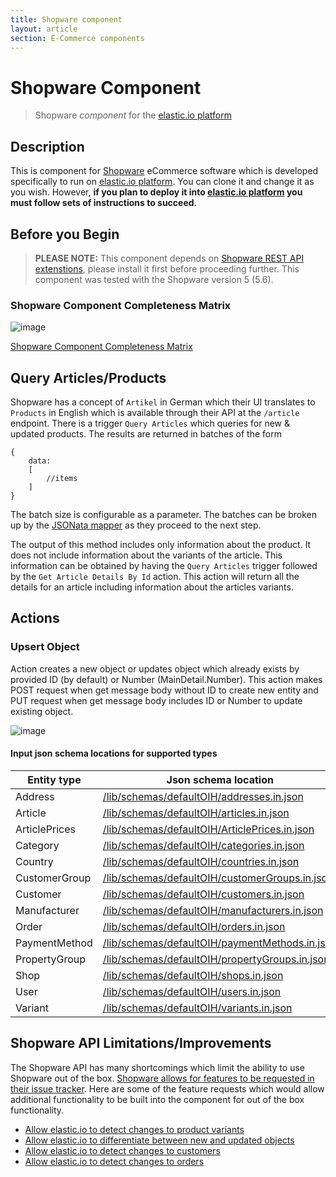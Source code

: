 ```yaml
---
title: Shopware component
layout: article
section: E-Commerce components
---
```


# Shopware Component

> Shopware _component_ for the [elastic.io platform](http://www.elastic.io
"elastic.io platform")

## Description

This is component for [Shopware](https://shopware.com/) eCommerce software which
is developed specifically to run on [elastic.io platform](http://www.elastic.io
"elastic.io platform"). You can clone it and change it as you wish. However,
**if you plan to deploy it into [elastic.io platform](http://www.elastic.io
"elastic.io platform") you must follow sets of instructions to succeed**.

## Before you Begin

> **PLEASE NOTE:** This component depends on [Shopware REST API
extenstions](https://github.com/elasticio/elasticio-shopware-api-extension),
please install it first before proceeding further.
This component was tested with the Shopware version 5 (5.6).

### Shopware Component Completeness Matrix 

![image](https://user-images.githubusercontent.com/22715422/63582807-6d431f00-c5a2-11e9-8505-97d312f32de5.png)

[Shopware Component Completeness Matrix](https://docs.google.com/spreadsheets/d/1dpQp3m_WjYnkBhW9U5QlQ8DNDFFJdHjhC2eCGi3qQxs)

## Query Articles/Products
Shopware has a concept of ``Artikel`` in German which their UI translates to
``Products`` in English which is available through their API at the ``/article``
endpoint.  There is a trigger ``Query Articles`` which queries for new & updated
products.  The results are returned in batches of the form

    {
        data:
        [
            //items
        ]
    }

The batch size is configurable as a parameter.  The batches can be broken up by
the [JSONata
mapper](https://support.elastic.io/support/solutions/articles/14000069448-jsonata-powered-mapper)
as they proceed to the next step.

The output of this method includes only information about the product.  It does
not include information about the variants of the article.  This information can
be obtained by having the ``Query Articles`` trigger followed by the ``Get
Article Details By Id`` action.  This action will return all the details for an
article including information about the articles variants.

## Actions
### Upsert Object
Action creates a new object or updates object which already exists by provided ID (by default) or Number (MainDetail.Number).
This action makes POST request when get message body without ID to create new entity
and PUT request when get message body includes ID or Number to update existing object.

![image](https://user-images.githubusercontent.com/40201204/68288341-e378fd00-008c-11ea-8df7-dd2e5696287c.png)

#### Input json schema locations for supported types
 Entity type|Json schema location
 -----------| -------------
 |Address   |[/lib/schemas/defaultOIH/addresses.in.json](/lib/schemas/defaultOIH/addresses.in.json)
 |Article   |[/lib/schemas/defaultOIH/articles.in.json](/lib/schemas/defaultOIH/articles.in.json)
 |ArticlePrices   |[/lib/schemas/defaultOIH/ArticlePrices.in.json](/lib/schemas/defaultOIH/ArticlePrices.in.json)
 |Category   |[/lib/schemas/defaultOIH/categories.in.json](/lib/schemas/defaultOIH/categories.in.json)
 |Country   |[/lib/schemas/defaultOIH/countries.in.json](/lib/schemas/defaultOIH/countries.in.json)
 |CustomerGroup   |[/lib/schemas/defaultOIH/customerGroups.in.json](/lib/schemas/defaultOIH/customerGroups.in.json)
 |Customer   |[/lib/schemas/defaultOIH/customers.in.json](/lib/schemas/defaultOIH/customers.in.json)
 |Manufacturer   |[/lib/schemas/defaultOIH/manufacturers.in.json](/lib/schemas/defaultOIH/manufacturers.in.json)
 |Order   |[/lib/schemas/defaultOIH/orders.in.json](/lib/schemas/defaultOIH/orders.in.json)
 |PaymentMethod   |[/lib/schemas/defaultOIH/paymentMethods.in.json](/lib/schemas/defaultOIH/paymentMethods.in.json)
 |PropertyGroup   |[/lib/schemas/defaultOIH/propertyGroups.in.json](/lib/schemas/defaultOIH/propertyGroups.in.json)
 |Shop   |[/lib/schemas/defaultOIH/shops.in.json](/lib/schemas/defaultOIH/shops.in.json)
 |User   |[/lib/schemas/defaultOIH/users.in.json](/lib/schemas/defaultOIH/users.in.json)
 |Variant   |[/lib/schemas/defaultOIH/variants.in.json](/lib/schemas/defaultOIH/variants.in.json)

## Shopware API Limitations/Improvements
The Shopware API has many shortcomings which limit the ability to use Shopware
out of the box.  [Shopware allows for features to be requested in their issue
tracker](http://en.community.shopware.com/_detail_1282.html#Ticket_overview).
Here are some of the feature requests which would allow additional functionality
to be built into the component for out of the box functionality.

* [Allow elastic.io to detect changes to product
 variants](https://issues.shopware.com/issues/SW-19617)
* [Allow elastic.io to differentiate between new and updated
 objects](https://issues.shopware.com/issues/SW-19619)
* [Allow elastic.io to detect changes to
 customers](https://issues.shopware.com/issues/SW-19618)
* [Allow elastic.io to detect changes to
 orders](https://issues.shopware.com/issues/SW-17467)
